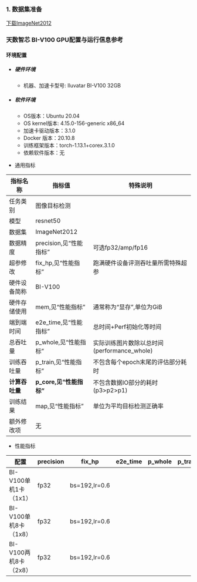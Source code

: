 ### 1. 数据集准备
[下载ImageNet2012](../../benchmarks/resnet50) 

### 天数智芯 BI-V100 GPU配置与运行信息参考
#### 环境配置
- ##### 硬件环境
    - 机器、加速卡型号: Iluvatar BI-V100 32GB

- ##### 软件环境
   - OS版本：Ubuntu 20.04
   - OS kernel版本:  4.15.0-156-generic x86_64    
   - 加速卡驱动版本：3.1.0
   - Docker 版本：20.10.8
   - 训练框架版本：torch-1.13.1+corex.3.1.0
   - 依赖软件版本：无




* 通用指标

| 指标名称       | 指标值                  | 特殊说明                              |
| -------------- | ----------------------- | ------------------------------------- |
| 任务类别       | 图像目标检测            |                                       |
| 模型           | resnet50                |                                       |
| 数据集         | ImageNet2012            |                                       |
| 数据精度       | precision,见“性能指标”  | 可选fp32/amp/fp16                     |
| 超参修改       | fix_hp,见“性能指标”     | 跑满硬件设备评测吞吐量所需特殊超参          |
| 硬件设备简称   | BI-V100             |                                       |
| 硬件存储使用   | mem,见“性能指标”        | 通常称为“显存”,单位为GiB              |
| 端到端时间     | e2e_time,见“性能指标”   | 总时间+Perf初始化等时间               |
| 总吞吐量       | p_whole,见“性能指标”    | 实际训练图片数除以总时间(performance_whole) |
| 训练吞吐量     | p_train,见“性能指标”    | 不包含每个epoch末尾的评估部分耗时     |
| **计算吞吐量** | **p_core,见“性能指标”** | 不包含数据IO部分的耗时(p3>p2>p1)      |
| 训练结果       | map,见“性能指标”        | 单位为平均目标检测正确率              |
| 额外修改项     | 无                      |                                       |



* 性能指标

| 配置               | precision | fix_hp | e2e_time | p_whole | p_train | p_core | map | mem |
| ------------------ | --------- | ---- | ---- | ---- | ---- | ---- |  ---- | ---- |
| BI-V100单机1卡（1x1） | fp32 | bs=192,lr=0.6 |  |      |  |  |  |  |
| BI-V100单机8卡（1x8） | fp32 | bs=192,lr=0.6 |  |  |     |  |  |  |
| BI-V100两机8卡（2x8） | fp32 | bs=192,lr=0.6 |  |  |     |  |  |  |
